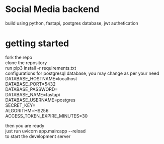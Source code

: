 # Social Media backend
build using python, fastapi, postgres database, jwt authetication

# getting started
fork the repo <br>
clone the repository <br>
run pip3 install -r requirements.txt <br>
configurations for postgresql database, you may change as per your need<br>
DATABASE_HOSTNAME=localhost<br>
DATABASE_PORT=5432<br>
DATABASE_PASSWORD=<br>
DATABASE_NAME=fastapi<br>
DATABASE_USERNAME=postgres<br>
SECRET_KEY=<br>
ALGORITHM=HS256<br>
ACCESS_TOKEN_EXPIRE_MINUTES=30<br>

then you are ready <br>
just run uvicorn app.main:app --reload <br>
to start the development server